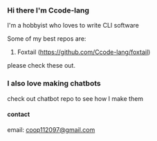 ### Hi there I'm Ccode-lang
I'm a hobbyist who loves to write CLI software  

Some of my best repos are:  
1. Foxtail (https://github.com/Ccode-lang/foxtail)


please check these out.

### I also love making chatbots
check out chatbot repo to see how I make them

#### contact
email: coop112097@gmail.com
